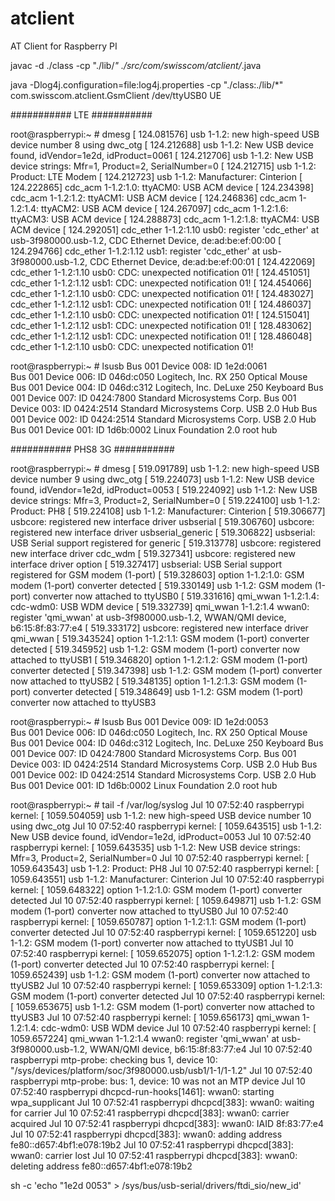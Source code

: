 # atclient
AT Client for Raspberry PI

javac -d ./class -cp "./lib/*" ./src/com/swisscom/atclient/*.java

java -Dlog4j.configuration=file:log4j.properties -cp "./class:./lib/*" com.swisscom.atclient.GsmClient /dev/ttyUSB0 UE

########### LTE ########### 

root@raspberrypi:~ # dmesg
[  124.081576] usb 1-1.2: new high-speed USB device number 8 using dwc_otg
[  124.212688] usb 1-1.2: New USB device found, idVendor=1e2d, idProduct=0061
[  124.212706] usb 1-1.2: New USB device strings: Mfr=1, Product=2, SerialNumber=0
[  124.212715] usb 1-1.2: Product: LTE Modem
[  124.212723] usb 1-1.2: Manufacturer: Cinterion
[  124.222865] cdc_acm 1-1.2:1.0: ttyACM0: USB ACM device
[  124.234398] cdc_acm 1-1.2:1.2: ttyACM1: USB ACM device
[  124.246836] cdc_acm 1-1.2:1.4: ttyACM2: USB ACM device
[  124.267097] cdc_acm 1-1.2:1.6: ttyACM3: USB ACM device
[  124.288873] cdc_acm 1-1.2:1.8: ttyACM4: USB ACM device
[  124.292051] cdc_ether 1-1.2:1.10 usb0: register 'cdc_ether' at usb-3f980000.usb-1.2, CDC Ethernet Device, de:ad:be:ef:00:00
[  124.294766] cdc_ether 1-1.2:1.12 usb1: register 'cdc_ether' at usb-3f980000.usb-1.2, CDC Ethernet Device, de:ad:be:ef:00:01
[  124.422069] cdc_ether 1-1.2:1.10 usb0: CDC: unexpected notification 01!
[  124.451051] cdc_ether 1-1.2:1.12 usb1: CDC: unexpected notification 01!
[  124.454066] cdc_ether 1-1.2:1.10 usb0: CDC: unexpected notification 01!
[  124.483027] cdc_ether 1-1.2:1.12 usb1: CDC: unexpected notification 01!
[  124.486037] cdc_ether 1-1.2:1.10 usb0: CDC: unexpected notification 01!
[  124.515041] cdc_ether 1-1.2:1.12 usb1: CDC: unexpected notification 01!
[  128.483062] cdc_ether 1-1.2:1.12 usb1: CDC: unexpected notification 01!
[  128.486048] cdc_ether 1-1.2:1.10 usb0: CDC: unexpected notification 01!


root@raspberrypi:~ # lsusb
Bus 001 Device 008: ID 1e2d:0061  
Bus 001 Device 006: ID 046d:c050 Logitech, Inc. RX 250 Optical Mouse
Bus 001 Device 004: ID 046d:c312 Logitech, Inc. DeLuxe 250 Keyboard
Bus 001 Device 007: ID 0424:7800 Standard Microsystems Corp. 
Bus 001 Device 003: ID 0424:2514 Standard Microsystems Corp. USB 2.0 Hub
Bus 001 Device 002: ID 0424:2514 Standard Microsystems Corp. USB 2.0 Hub
Bus 001 Device 001: ID 1d6b:0002 Linux Foundation 2.0 root hub

########### PHS8 3G ########### 

root@raspberrypi:~ # dmesg
[  519.091789] usb 1-1.2: new high-speed USB device number 9 using dwc_otg
[  519.224073] usb 1-1.2: New USB device found, idVendor=1e2d, idProduct=0053
[  519.224092] usb 1-1.2: New USB device strings: Mfr=3, Product=2, SerialNumber=0
[  519.224100] usb 1-1.2: Product: PH8
[  519.224108] usb 1-1.2: Manufacturer: Cinterion
[  519.306677] usbcore: registered new interface driver usbserial
[  519.306760] usbcore: registered new interface driver usbserial_generic
[  519.306822] usbserial: USB Serial support registered for generic
[  519.313778] usbcore: registered new interface driver cdc_wdm
[  519.327341] usbcore: registered new interface driver option
[  519.327417] usbserial: USB Serial support registered for GSM modem (1-port)
[  519.328603] option 1-1.2:1.0: GSM modem (1-port) converter detected
[  519.330149] usb 1-1.2: GSM modem (1-port) converter now attached to ttyUSB0
[  519.331616] qmi_wwan 1-1.2:1.4: cdc-wdm0: USB WDM device
[  519.332739] qmi_wwan 1-1.2:1.4 wwan0: register 'qmi_wwan' at usb-3f980000.usb-1.2, WWAN/QMI device, b6:15:8f:83:77:e4
[  519.333172] usbcore: registered new interface driver qmi_wwan
[  519.343524] option 1-1.2:1.1: GSM modem (1-port) converter detected
[  519.345952] usb 1-1.2: GSM modem (1-port) converter now attached to ttyUSB1
[  519.346820] option 1-1.2:1.2: GSM modem (1-port) converter detected
[  519.347398] usb 1-1.2: GSM modem (1-port) converter now attached to ttyUSB2
[  519.348135] option 1-1.2:1.3: GSM modem (1-port) converter detected
[  519.348649] usb 1-1.2: GSM modem (1-port) converter now attached to ttyUSB3

root@raspberrypi:~ # lsusb
Bus 001 Device 009: ID 1e2d:0053  
Bus 001 Device 006: ID 046d:c050 Logitech, Inc. RX 250 Optical Mouse
Bus 001 Device 004: ID 046d:c312 Logitech, Inc. DeLuxe 250 Keyboard
Bus 001 Device 007: ID 0424:7800 Standard Microsystems Corp. 
Bus 001 Device 003: ID 0424:2514 Standard Microsystems Corp. USB 2.0 Hub
Bus 001 Device 002: ID 0424:2514 Standard Microsystems Corp. USB 2.0 Hub
Bus 001 Device 001: ID 1d6b:0002 Linux Foundation 2.0 root hub

root@raspberrypi:~ # tail -f /var/log/syslog
Jul 10 07:52:40 raspberrypi kernel: [ 1059.504059] usb 1-1.2: new high-speed USB device number 10 using dwc_otg
Jul 10 07:52:40 raspberrypi kernel: [ 1059.643515] usb 1-1.2: New USB device found, idVendor=1e2d, idProduct=0053
Jul 10 07:52:40 raspberrypi kernel: [ 1059.643535] usb 1-1.2: New USB device strings: Mfr=3, Product=2, SerialNumber=0
Jul 10 07:52:40 raspberrypi kernel: [ 1059.643543] usb 1-1.2: Product: PH8
Jul 10 07:52:40 raspberrypi kernel: [ 1059.643551] usb 1-1.2: Manufacturer: Cinterion
Jul 10 07:52:40 raspberrypi kernel: [ 1059.648322] option 1-1.2:1.0: GSM modem (1-port) converter detected
Jul 10 07:52:40 raspberrypi kernel: [ 1059.649871] usb 1-1.2: GSM modem (1-port) converter now attached to ttyUSB0
Jul 10 07:52:40 raspberrypi kernel: [ 1059.650787] option 1-1.2:1.1: GSM modem (1-port) converter detected
Jul 10 07:52:40 raspberrypi kernel: [ 1059.651220] usb 1-1.2: GSM modem (1-port) converter now attached to ttyUSB1
Jul 10 07:52:40 raspberrypi kernel: [ 1059.652075] option 1-1.2:1.2: GSM modem (1-port) converter detected
Jul 10 07:52:40 raspberrypi kernel: [ 1059.652439] usb 1-1.2: GSM modem (1-port) converter now attached to ttyUSB2
Jul 10 07:52:40 raspberrypi kernel: [ 1059.653309] option 1-1.2:1.3: GSM modem (1-port) converter detected
Jul 10 07:52:40 raspberrypi kernel: [ 1059.653675] usb 1-1.2: GSM modem (1-port) converter now attached to ttyUSB3
Jul 10 07:52:40 raspberrypi kernel: [ 1059.656173] qmi_wwan 1-1.2:1.4: cdc-wdm0: USB WDM device
Jul 10 07:52:40 raspberrypi kernel: [ 1059.657224] qmi_wwan 1-1.2:1.4 wwan0: register 'qmi_wwan' at usb-3f980000.usb-1.2, WWAN/QMI device, b6:15:8f:83:77:e4
Jul 10 07:52:40 raspberrypi mtp-probe: checking bus 1, device 10: "/sys/devices/platform/soc/3f980000.usb/usb1/1-1/1-1.2"
Jul 10 07:52:40 raspberrypi mtp-probe: bus: 1, device: 10 was not an MTP device
Jul 10 07:52:40 raspberrypi dhcpcd-run-hooks[1461]: wwan0: starting wpa_supplicant
Jul 10 07:52:41 raspberrypi dhcpcd[383]: wwan0: waiting for carrier
Jul 10 07:52:41 raspberrypi dhcpcd[383]: wwan0: carrier acquired
Jul 10 07:52:41 raspberrypi dhcpcd[383]: wwan0: IAID 8f:83:77:e4
Jul 10 07:52:41 raspberrypi dhcpcd[383]: wwan0: adding address fe80::d657:4bf1:e078:19b2
Jul 10 07:52:41 raspberrypi dhcpcd[383]: wwan0: carrier lost
Jul 10 07:52:41 raspberrypi dhcpcd[383]: wwan0: deleting address fe80::d657:4bf1:e078:19b2

sh -c 'echo "1e2d 0053" > /sys/bus/usb-serial/drivers/ftdi_sio/new_id'

